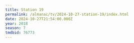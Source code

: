 ```yaml
---
title: Station 19
permalink: /almanac/tv/2024-10-27-station-19/index.html
date: 2024-10-27T21:54:00.000Z
year: 2018
season: 7
tmdbid: 76773
---
```


